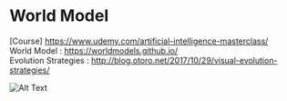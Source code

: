 # World Model
   
[Course] https://www.udemy.com/artificial-intelligence-masterclass/   
World Model : https://worldmodels.github.io/   
Evolution Strategies : http://blog.otoro.net/2017/10/29/visual-evolution-strategies/   

![Alt Text](https://github.com/avillemin/SuperDataScience-Courses/blob/master/Hybrid%20AI/world_model_overview.png)
